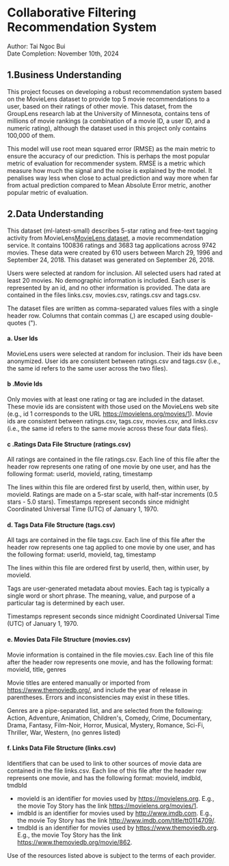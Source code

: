# Collaborative Filtering Recommendation System

Author: Tai Ngoc Bui <br>
Date Completion: November 10th, 2024

## 1.Business Understanding
This project focuses on developing a robust recommendation system based on the MovieLens dataset to provide top 5 movie recommendations to a user, based on their ratings of other movie. This dataset, from the GroupLens research lab at the University of Minnesota, contains tens of millions of movie rankings (a combination of a movie ID, a user ID, and a numeric rating), although the dataset used in this project only contains 100,000 of them.

This model will use root mean squared error (RMSE) as the main metric to ensure the accuracy of our prediction. This is perhaps the most popular metric of evaluation for recommender system. RMSE is a metric which measure how much the signal and the noise is explained by the model. It penalises way less when close to actual prediction and way more when far from actual prediction compared to Mean Absolute Error metric, another popular metric of evaluation.

## 2.Data Understanding
This dataset (ml-latest-small) describes 5-star rating and free-text tagging activity from MovieLens[MovieLens dataset](https://grouplens.org/datasets/movielens/latest/), a movie recommendation service. It contains 100836 ratings and 3683 tag applications across 9742 movies. These data were created by 610 users between March 29, 1996 and September 24, 2018. This dataset was generated on September 26, 2018.

Users were selected at random for inclusion. All selected users had rated at least 20 movies. No demographic information is included. Each user is represented by an id, and no other information is provided. The data are contained in the files links.csv, movies.csv, ratings.csv and tags.csv.

The dataset files are written as comma-separated values files with a single header row. Columns that contain commas (,) are escaped using double-quotes (").

#### a. User Ids
MovieLens users were selected at random for inclusion. Their ids have been anonymized. User ids are consistent between ratings.csv and tags.csv (i.e., the same id refers to the same user across the two files).

#### b .Movie Ids
Only movies with at least one rating or tag are included in the dataset. These movie ids are consistent with those used on the MovieLens web site (e.g., id 1 corresponds to the URL https://movielens.org/movies/1). Movie ids are consistent between ratings.csv, tags.csv, movies.csv, and links.csv (i.e., the same id refers to the same movie across these four data files).

#### c .Ratings Data File Structure (ratings.csv)
All ratings are contained in the file ratings.csv. Each line of this file after the header row represents one rating of one movie by one user, and has the following format: userId, movieId, rating, timestamp

The lines within this file are ordered first by userId, then, within user, by movieId.
Ratings are made on a 5-star scale, with half-star increments (0.5 stars - 5.0 stars).
Timestamps represent seconds since midnight Coordinated Universal Time (UTC) of January 1, 1970.

#### d. Tags Data File Structure (tags.csv)
All tags are contained in the file tags.csv. Each line of this file after the header row represents one tag applied to one movie by one user, and has the following format: userId, movieId, tag, timestamp

The lines within this file are ordered first by userId, then, within user, by movieId.

Tags are user-generated metadata about movies. Each tag is typically a single word or short phrase. The meaning, value, and purpose of a particular tag is determined by each user.

Timestamps represent seconds since midnight Coordinated Universal Time (UTC) of January 1, 1970.

#### e. Movies Data File Structure (movies.csv)
Movie information is contained in the file movies.csv. Each line of this file after the header row represents one movie, and has the following format: movieId, title, genres

Movie titles are entered manually or imported from https://www.themoviedb.org/, and include the year of release in parentheses. Errors and inconsistencies may exist in these titles.

Genres are a pipe-separated list, and are selected from the following: Action, Adventure, Animation, Children's, Comedy, Crime, Documentary, Drama, Fantasy, Film-Noir, Horror, Musical, Mystery, Romance, Sci-Fi, Thriller, War, Western, (no genres listed)

#### f. Links Data File Structure (links.csv)
Identifiers that can be used to link to other sources of movie data are contained in the file links.csv. Each line of this file after the header row represents one movie, and has the following format: movieId, imdbId, tmdbId

- movieId is an identifier for movies used by https://movielens.org. E.g., the movie Toy Story has the link https://movielens.org/movies/1.
- imdbId is an identifier for movies used by http://www.imdb.com. E.g., the movie Toy Story has the link http://www.imdb.com/title/tt0114709/.
- tmdbId is an identifier for movies used by https://www.themoviedb.org. E.g., the movie Toy Story has the link https://www.themoviedb.org/movie/862.

Use of the resources listed above is subject to the terms of each provider.

